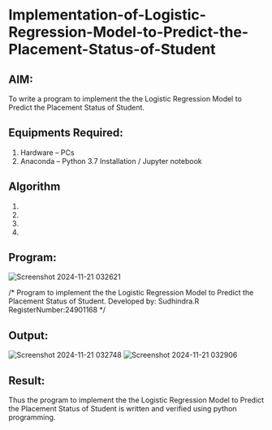 # Implementation-of-Logistic-Regression-Model-to-Predict-the-Placement-Status-of-Student

## AIM:
To write a program to implement the the Logistic Regression Model to Predict the Placement Status of Student.

## Equipments Required:
1. Hardware – PCs
2. Anaconda – Python 3.7 Installation / Jupyter notebook

## Algorithm
1. 
2. 
3. 
4. 

## Program:

![Screenshot 2024-11-21 032621](https://github.com/user-attachments/assets/24f0a3b4-8733-44a5-a8dc-ceca8df37d3b)


/*
Program to implement the the Logistic Regression Model to Predict the Placement Status of Student.
Developed by: Sudhindra.R
RegisterNumber:24901168 
*/


## Output:
![Screenshot 2024-11-21 032748](https://github.com/user-attachments/assets/5a7c4935-5c3f-4f9e-a7b0-cc673aa561fc)
![Screenshot 2024-11-21 032906](https://github.com/user-attachments/assets/ca1276fb-2638-4a54-b902-48c74a79b9dc)



## Result:
Thus the program to implement the the Logistic Regression Model to Predict the Placement Status of Student is written and verified using python programming.
